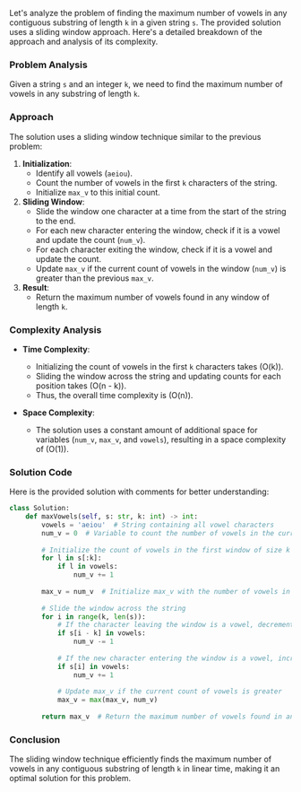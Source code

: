 Let's analyze the problem of finding the maximum number of vowels in any contiguous substring of length `k` in a given string `s`. The provided solution uses a sliding window approach. Here's a detailed breakdown of the approach and analysis of its complexity.

### Problem Analysis
Given a string `s` and an integer `k`, we need to find the maximum number of vowels in any substring of length `k`.

### Approach
The solution uses a sliding window technique similar to the previous problem:
1. **Initialization**:
   - Identify all vowels (`aeiou`).
   - Count the number of vowels in the first `k` characters of the string.
   - Initialize `max_v` to this initial count.
2. **Sliding Window**:
   - Slide the window one character at a time from the start of the string to the end.
   - For each new character entering the window, check if it is a vowel and update the count (`num_v`).
   - For each character exiting the window, check if it is a vowel and update the count.
   - Update `max_v` if the current count of vowels in the window (`num_v`) is greater than the previous `max_v`.
3. **Result**:
   - Return the maximum number of vowels found in any window of length `k`.

### Complexity Analysis
- **Time Complexity**: 
  - Initializing the count of vowels in the first `k` characters takes \(O(k)\).
  - Sliding the window across the string and updating counts for each position takes \(O(n - k)\).
  - Thus, the overall time complexity is \(O(n)\).

- **Space Complexity**: 
  - The solution uses a constant amount of additional space for variables (`num_v`, `max_v`, and `vowels`), resulting in a space complexity of \(O(1)\).

### Solution Code
Here is the provided solution with comments for better understanding:

```python
class Solution:
    def maxVowels(self, s: str, k: int) -> int:
        vowels = 'aeiou'  # String containing all vowel characters
        num_v = 0  # Variable to count the number of vowels in the current window
        
        # Initialize the count of vowels in the first window of size k
        for l in s[:k]:
            if l in vowels:
                num_v += 1
        
        max_v = num_v  # Initialize max_v with the number of vowels in the first window
        
        # Slide the window across the string
        for i in range(k, len(s)):
            # If the character leaving the window is a vowel, decrement num_v
            if s[i - k] in vowels:
                num_v -= 1
            
            # If the new character entering the window is a vowel, increment num_v
            if s[i] in vowels:
                num_v += 1
            
            # Update max_v if the current count of vowels is greater
            max_v = max(max_v, num_v)
        
        return max_v  # Return the maximum number of vowels found in any window of length k
```

### Conclusion
The sliding window technique efficiently finds the maximum number of vowels in any contiguous substring of length `k` in linear time, making it an optimal solution for this problem.
